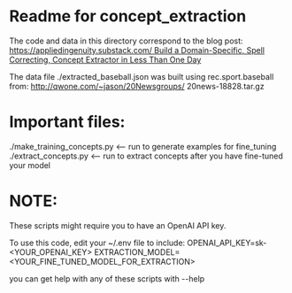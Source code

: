 # Readme for concept_extraction

The code and data in this directory correspond to the blog post:
[https://appliedingenuity.substack.com/  Build a Domain-Specific, Spell Correcting, Concept Extractor in Less Than One Day ](https://appliedingenuity.substack.com/p/build-a-domain-specific-spell-correcting)

The data file ./extracted_baseball.json was built using rec.sport.baseball from: http://qwone.com/~jason/20Newsgroups/ 20news-18828.tar.gz

# Important files:
./make_training_concepts.py <-- run to generate examples for fine_tuning
./extract_concepts.py <-- run to extract concepts after you have fine-tuned your model

# NOTE:
These scripts might require you to have an OpenAI API key.


To use this code, edit your ~/.env file to include:
OPENAI_API_KEY=sk-<YOUR_OPENAI_KEY>
EXTRACTION_MODEL=<YOUR_FINE_TUNED_MODEL_FOR_EXTRACTION>

you can get help with any of these scripts with --help
